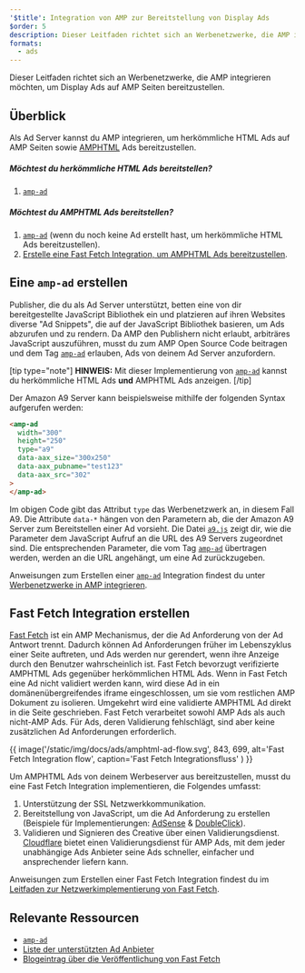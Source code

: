 ```yaml
---
'$title': Integration von AMP zur Bereitstellung von Display Ads
$order: 5
description: Dieser Leitfaden richtet sich an Werbenetzwerke, die AMP integrieren möchten, um Display Ads auf AMP Seiten bereitzustellen.
formats:
  - ads
---
```


Dieser Leitfaden richtet sich an Werbenetzwerke, die AMP integrieren möchten, um Display Ads auf AMP Seiten bereitzustellen.

## Überblick

Als Ad Server kannst du AMP integrieren, um herkömmliche HTML Ads auf AMP Seiten sowie [AMPHTML](../../../documentation/guides-and-tutorials/learn/intro-to-amphtml-ads.md) Ads bereitzustellen.

##### Möchtest du herkömmliche HTML Ads bereitstellen?

1. [`amp-ad`](../../../documentation/components/reference/amp-ad.md)

##### Möchtest du AMPHTML Ads bereitstellen?

1. [`amp-ad`](../../../documentation/components/reference/amp-ad.md) (wenn du noch keine Ad erstellt hast, um herkömmliche HTML Ads bereitzustellen).
2. [Erstelle eine Fast Fetch Integration, um AMPHTML Ads bereitzustellen](#creating-a-fast-fetch-integration).

## Eine `amp-ad` <a name="creating-an-amp-ad"></a> erstellen

Publisher, die du als Ad Server unterstützt, betten eine von dir bereitgestellte JavaScript Bibliothek ein und platzieren auf ihren Websites diverse "Ad Snippets", die auf der JavaScript Bibliothek basieren, um Ads abzurufen und zu rendern. Da AMP den Publishern nicht erlaubt, arbiträres JavaScript auszuführen, musst du zum AMP Open Source Code beitragen und dem Tag [`amp-ad`](../../../documentation/components/reference/amp-ad.md) erlauben, Ads von deinem Ad Server anzufordern.

[tip type="note"] **HINWEIS:** Mit dieser Implementierung von [`amp-ad`](../../../documentation/components/reference/amp-ad.md) kannst du herkömmliche HTML Ads **und** AMPHTML Ads anzeigen. [/tip]

Der Amazon A9 Server kann beispielsweise mithilfe der folgenden Syntax aufgerufen werden:

```html
<amp-ad
  width="300"
  height="250"
  type="a9"
  data-aax_size="300x250"
  data-aax_pubname="test123"
  data-aax_src="302"
>
</amp-ad>
```

Im obigen Code gibt das Attribut `type` das Werbenetzwerk an, in diesem Fall A9. Die Attribute `data-*` hängen von den Parametern ab, die der Amazon A9 Server zum Bereitstellen einer Ad vorsieht. Die Datei [`a9.js`](https://github.com/ampproject/amphtml/blob/main/ads/a9.js) zeigt dir, wie die Parameter dem JavaScript Aufruf an die URL des A9 Servers zugeordnet sind. Die entsprechenden Parameter, die vom Tag [`amp-ad`](../../../documentation/components/reference/amp-ad.md) übertragen werden, werden an die URL angehängt, um eine Ad zurückzugeben.

Anweisungen zum Erstellen einer [`amp-ad`](../../../documentation/components/reference/amp-ad.md) Integration findest du unter [Werbenetzwerke in AMP integrieren](https://github.com/ampproject/amphtml/blob/main/ads/README.md).

## Fast Fetch Integration erstellen <a name="creating-a-fast-fetch-integration"></a>

[Fast Fetch](https://blog.amp.dev/2017/08/21/even-faster-loading-ads-in-amp/) ist ein AMP Mechanismus, der die Ad Anforderung von der Ad Antwort trennt. Dadurch können Ad Anforderungen früher im Lebenszyklus einer Seite auftreten, und Ads werden nur gerendert, wenn ihre Anzeige durch den Benutzer wahrscheinlich ist. Fast Fetch bevorzugt verifizierte AMPHTML Ads gegenüber herkömmlichen HTML Ads. Wenn in Fast Fetch eine Ad nicht validiert werden kann, wird diese Ad in ein domänenübergreifendes iframe eingeschlossen, um sie vom restlichen AMP Dokument zu isolieren. Umgekehrt wird eine validierte AMPHTML Ad direkt in die Seite geschrieben. Fast Fetch verarbeitet sowohl AMP Ads als auch nicht-AMP Ads. Für Ads, deren Validierung fehlschlägt, sind aber keine zusätzlichen Ad Anforderungen erforderlich.

{{ image('/static/img/docs/ads/amphtml-ad-flow.svg', 843, 699, alt='Fast Fetch Integration flow', caption='Fast Fetch Integrationsfluss' ) }}

Um AMPHTML Ads von deinem Werbeserver aus bereitzustellen, musst du eine Fast Fetch Integration implementieren, die Folgendes umfasst:

1. Unterstützung der SSL Netzwerkkommunikation.
2. Bereitstellung von JavaScript, um die Ad Anforderung zu erstellen (Beispiele für Implementierungen: [AdSense](https://github.com/ampproject/amphtml/tree/main/extensions/amp-ad-network-adsense-impl) & [DoubleClick](https://github.com/ampproject/amphtml/tree/main/extensions/amp-ad-network-doubleclick-impl)).
3. Validieren und Signieren des Creative über einen Validierungsdienst. [Cloudflare](https://blog.cloudflare.com/firebolt/) bietet einen Validierungsdienst für AMP Ads, mit dem jeder unabhängige Ads Anbieter seine Ads schneller, einfacher und ansprechender liefern kann.

Anweisungen zum Erstellen einer Fast Fetch Integration findest du im [Leitfaden zur Netzwerkimplementierung von Fast Fetch](https://github.com/ampproject/amphtml/blob/main/ads/google/a4a/docs/Network-Impl-Guide.md).

## Relevante Ressourcen

- [`amp-ad`](../../../documentation/components/reference/amp-ad.md)
- [Liste der unterstützten Ad Anbieter](../../../documentation/guides-and-tutorials/develop/monetization/ads_vendors.md)
- [Blogeintrag über die Veröffentlichung von Fast Fetch](https://blog.amp.dev/2017/08/21/even-faster-loading-ads-in-amp/)
